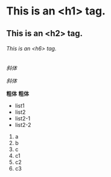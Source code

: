 # This is an &lt;h1&gt; tag.
## This is an &lt;h2&gt; tag.
###### This is an &lt;h6&gt; tag.

*斜体*

_斜体_

**粗体**
__粗体__

* list1
* list2
 * list2-1
 * list2-2

1. a
1. b
1. c
 1. c1
 1. c2
 1. c3
